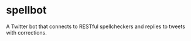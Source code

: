 spellbot
========

A Twitter bot that connects to RESTful spellcheckers and replies to tweets with corrections.